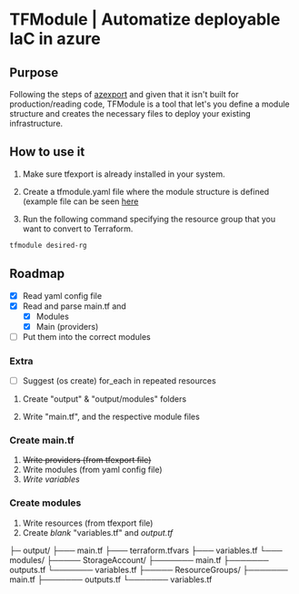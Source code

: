 # TFModule | Automatize deployable IaC in azure

## Purpose

Following the steps of [azexport](https://github.com/Azure/aztfexport) and given that it isn't built for production/reading code,
TFModule is a tool that let's you define a module structure and creates the necessary files to deploy your existing infrastructure.

## How to use it 

1. Make sure tfexport is already installed in your system. 

2. Create a tfmodule.yaml file where the module structure is defined (example file
can be seen [here](./example/tfmodule.yaml) 

3. Run the following command specifying the resource group that you want to convert
to Terraform.

```sh
tfmodule desired-rg
```

## Roadmap

- [x] Read yaml config file
- [x] Read and parse main.tf and
    - [x] Modules
    - [x] Main (providers)
- [ ] Put them into the correct modules

### Extra

- [ ] Suggest (os create) for_each in repeated resources

1. Create "output" & "output/modules" folders

2. Write "main.tf", and the respective module files

### Create main.tf

1. ~~Write providers (from tfexport file)~~
2. Write modules (from yaml config file)
3. *Write variables*

### Create modules

1. Write resources (from tfexport file)
2. Create *blank* "variables.tf" and *output.tf*

├─ output/
├─── main.tf
├─── terraform.tfvars
├─── variables.tf
└─── modules/
├───── StorageAccount/
├─────── main.tf
├─────── outputs.tf 
└─────── variables.tf 
├───── ResourceGroups/
├─────── main.tf
├─────── outputs.tf 
└─────── variables.tf 

